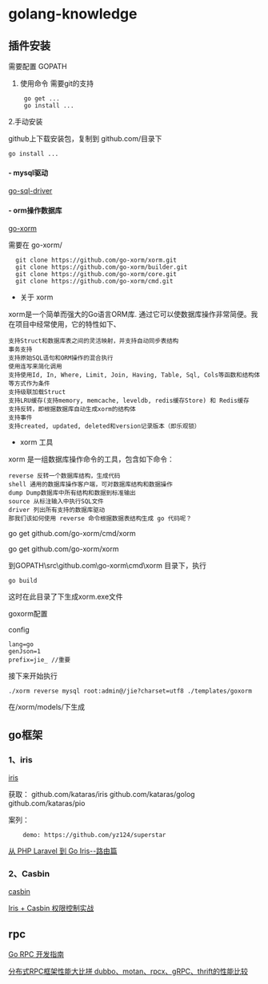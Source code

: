 # golang-knowledge

## 插件安装

需要配置 GOPATH

1. 使用命令 需要git的支持

        go get ...
        go install ...

2.手动安装

  github上下载安装包，复制到 github.com/目录下
  
    go install ... 
  
#### - mysql驱动

[go-sql-driver](https://github.com/go-sql-drive/mysql)

#### - orm操作数据库

[go-xorm](https://github.com/go-xorm/xorm)

需要在 go-xorm/ 

      git clone https://github.com/go-xorm/xorm.git
      git clone https://github.com/go-xorm/builder.git
      git clone https://github.com/go-xorm/core.git
      git clone https://github.com/go-xorm/cmd.git

- 关于 xorm

xorm是一个简单而强大的Go语言ORM库. 通过它可以使数据库操作非常简便。我在项目中经常使用，它的特性如下、

    支持Struct和数据库表之间的灵活映射，并支持自动同步表结构
    事务支持
    支持原始SQL语句和ORM操作的混合执行
    使用连写来简化调用
    支持使用Id, In, Where, Limit, Join, Having, Table, Sql, Cols等函数和结构体等方式作为条件
    支持级联加载Struct
    支持LRU缓存(支持memory, memcache, leveldb, redis缓存Store) 和 Redis缓存
    支持反转，即根据数据库自动生成xorm的结构体
    支持事件
    支持created, updated, deleted和version记录版本（即乐观锁）
    
- xorm 工具

xorm 是一组数据库操作命令的工具，包含如下命令：

    reverse 反转一个数据库结构，生成代码
    shell 通用的数据库操作客户端，可对数据库结构和数据操作
    dump Dump数据库中所有结构和数据到标准输出
    source 从标注输入中执行SQL文件
    driver 列出所有支持的数据库驱动
    那我们该如何使用 reverse 命令根据数据表结构生成 go 代码呢？

go get github.com/go-xorm/cmd/xorm

go get github.com/go-xorm/xorm

到GOPATH\src\github.com\go-xorm\cmd\xorm 目录下，执行

    go build
    
这时在此目录了下生成xorm.exe文件

goxorm配置

config
    
    lang=go
    genJson=1
    prefix=jie_ //重要


接下来开始执行

    ./xorm reverse mysql root:admin@/jie?charset=utf8 ./templates/goxorm

在/xorm/models/下生成

## go框架

### 1、iris

[iris](https://github.com/kataras/iris)

获取：
     github.com/kataras/iris
     github.com/kataras/golog
     github.com/kataras/pio   
        

案列：

        demo: https://github.com/yz124/superstar

[从 PHP Laravel 到 Go Iris--路由篇](https://learnku.com/articles/6020/from-php-laravel-to-go-iris-routing)

### 2、Casbin

[casbin](https://github.com/casbin/casbin)

[Iris + Casbin 权限控制实战](http://zxc0328.github.io/2018/05/14/casbin-iris/?utm_source=tuicool&utm_medium=referral)


## rpc

[Go RPC 开发指南](http://doc.rpcx.site/)

[分布式RPC框架性能大比拼 dubbo、motan、rpcx、gRPC、thrift的性能比较](https://blog.csdn.net/testcs_dn/article/details/78050590)
